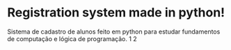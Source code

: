 # Registration system made in python!
Sistema de cadastro de alunos feito em python para estudar fundamentos de computação e lógica de programação.
1
2
